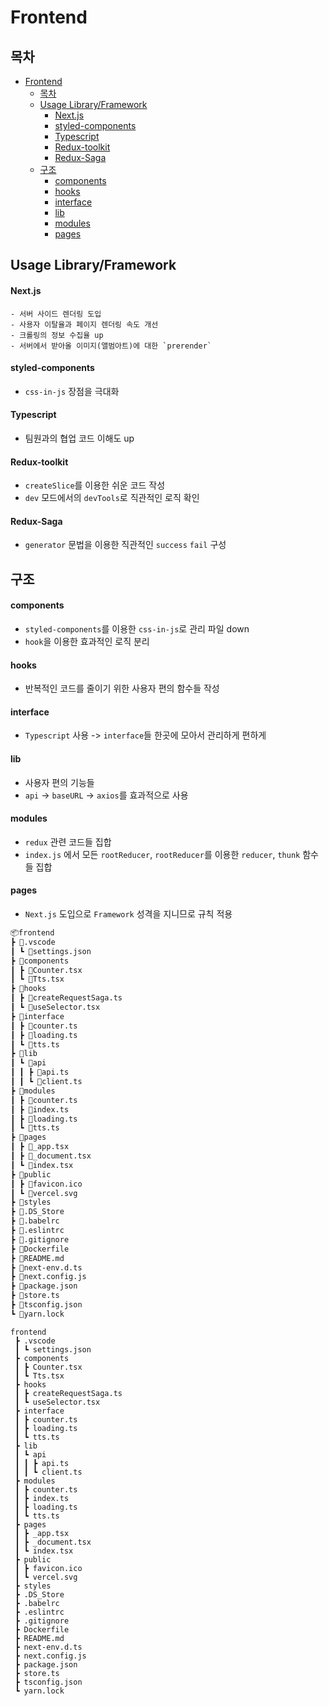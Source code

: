 # Frontend

## 목차

- [Frontend](#frontend)
  - [목차](#목차)
  - [Usage Library/Framework](#usage-libraryframework)
      - [Next.js](#nextjs)
      - [styled-components](#styled-components)
      - [Typescript](#typescript)
      - [Redux-toolkit](#redux-toolkit)
      - [Redux-Saga](#redux-saga)
  - [구조](#구조)
      - [components](#components)
      - [hooks](#hooks)
      - [interface](#interface)
      - [lib](#lib)
      - [modules](#modules)
      - [pages](#pages)

## Usage Library/Framework

#### Next.js

    - 서버 사이드 렌더링 도입
    - 사용자 이탈율과 페이지 렌더링 속도 개선
    - 크롤링의 정보 수집율 up
    - 서버에서 받아올 이미지(앨범아트)에 대한 `prerender`

#### styled-components

- `css-in-js` 장점을 극대화

#### Typescript

- 팀원과의 협업 코드 이해도 up

#### Redux-toolkit

- `createSlice`를 이용한 쉬운 코드 작성
- `dev` 모드에서의 `devTools`로 직관적인 로직 확인

#### Redux-Saga

- `generator` 문법을 이용한 직관적인 `success` `fail` 구성

## 구조

#### components

- `styled-components`를 이용한 `css-in-js`로 관리 파일 down
- `hook`을 이용한 효과적인 로직 분리

#### hooks

- 반복적인 코드를 줄이기 위한 사용자 편의 함수들 작성

#### interface

- `Typescript` 사용 -> `interface`들 한곳에 모아서 관리하게 편하게

#### lib

- 사용자 편의 기능들
- `api` -> `baseURL` -> `axios`를 효과적으로 사용

#### modules

- `redux` 관련 코드들 집합
- `index.js` 에서 모든 `rootReducer`, `rootReducer`를 이용한 `reducer`, `thunk` 함수들 집합

#### pages

- `Next.js` 도입으로 `Framework` 성격을 지니므로 규칙 적용

```bash
📦frontend
┣ 📂.vscode
┃ ┗ 📜settings.json
┣ 📂components
┃ ┣ 📜Counter.tsx
┃ ┗ 📜Tts.tsx
┣ 📂hooks
┃ ┣ 📜createRequestSaga.ts
┃ ┗ 📜useSelector.tsx
┣ 📂interface
┃ ┣ 📜counter.ts
┃ ┣ 📜loading.ts
┃ ┗ 📜tts.ts
┣ 📂lib
┃ ┗ 📂api
┃ ┃ ┣ 📜api.ts
┃ ┃ ┗ 📜client.ts
┣ 📂modules
┃ ┣ 📜counter.ts
┃ ┣ 📜index.ts
┃ ┣ 📜loading.ts
┃ ┗ 📜tts.ts
┣ 📂pages
┃ ┣ 📜_app.tsx
┃ ┣ 📜_document.tsx
┃ ┗ 📜index.tsx
┣ 📂public
┃ ┣ 📜favicon.ico
┃ ┗ 📜vercel.svg
┣ 📂styles
┣ 📜.DS_Store
┣ 📜.babelrc
┣ 📜.eslintrc
┣ 📜.gitignore
┣ 📜Dockerfile
┣ 📜README.md
┣ 📜next-env.d.ts
┣ 📜next.config.js
┣ 📜package.json
┣ 📜store.ts
┣ 📜tsconfig.json
┗ 📜yarn.lock
```

```
frontend
 ┣ .vscode
 ┃ ┗ settings.json
 ┣ components
 ┃ ┣ Counter.tsx
 ┃ ┗ Tts.tsx
 ┣ hooks
 ┃ ┣ createRequestSaga.ts
 ┃ ┗ useSelector.tsx
 ┣ interface
 ┃ ┣ counter.ts
 ┃ ┣ loading.ts
 ┃ ┗ tts.ts
 ┣ lib
 ┃ ┗ api
 ┃ ┃ ┣ api.ts
 ┃ ┃ ┗ client.ts
 ┣ modules
 ┃ ┣ counter.ts
 ┃ ┣ index.ts
 ┃ ┣ loading.ts
 ┃ ┗ tts.ts
 ┣ pages
 ┃ ┣ _app.tsx
 ┃ ┣ _document.tsx
 ┃ ┗ index.tsx
 ┣ public
 ┃ ┣ favicon.ico
 ┃ ┗ vercel.svg
 ┣ styles
 ┣ .DS_Store
 ┣ .babelrc
 ┣ .eslintrc
 ┣ .gitignore
 ┣ Dockerfile
 ┣ README.md
 ┣ next-env.d.ts
 ┣ next.config.js
 ┣ package.json
 ┣ store.ts
 ┣ tsconfig.json
 ┗ yarn.lock
```
